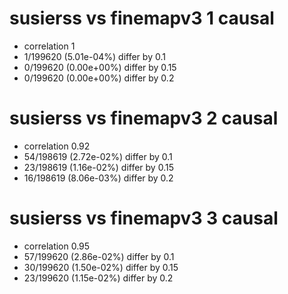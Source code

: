 # susierss vs finemapv3  1 causal

- correlation 1
- 1/199620 (5.01e-04%) differ by 0.1
- 0/199620 (0.00e+00%) differ by 0.15
- 0/199620 (0.00e+00%) differ by 0.2


# susierss vs finemapv3  2 causal

- correlation 0.92
- 54/198619 (2.72e-02%) differ by 0.1
- 23/198619 (1.16e-02%) differ by 0.15
- 16/198619 (8.06e-03%) differ by 0.2


# susierss vs finemapv3  3 causal

- correlation 0.95
- 57/199620 (2.86e-02%) differ by 0.1
- 30/199620 (1.50e-02%) differ by 0.15
- 23/199620 (1.15e-02%) differ by 0.2


